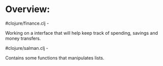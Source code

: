 # Overview:

#clojure/finance.clj -

Working on a interface that will help keep track of spending, savings and money transfers.

#clojure/salman.clj -

Contains some functions that manipulates lists.


